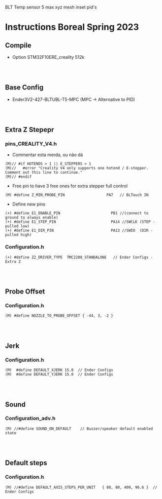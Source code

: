 BLT 
Temp sensor 5
max xyz
mesh inset
pid's


# Instructions Boreal Spring 2023

##  Compile

 - Option STM32F10ERE_creality 512k

<br/><br/>


## Base Config 

- Ender3V2-427-BLTUBL-T5-MPC (MPC -> Alternative to PID)

<br/><br/>



## Extra Z Stepepr

### pins_CREALITY_V4.h


- Commentar esta merda, ou não dá
```
(M)// #if HOTENDS > 1 || E_STEPPERS > 1
(M)//   #error "Creality V4 only supports one hotend / E-stepper. Comment out this line to continue."
(M)// #endif
```

- Free pin to have 3 free ones for extra stepper full control
```
(M) #define Z_MIN_PROBE_PIN                   PA7   // BLTouch IN
```

- Define new pins
```
(+) #define E1_ENABLE_PIN                       PB1 //(connect to ground to always enable)
(+) #define E1_STEP_PIN                         PA14 //SWCLK (STEP - pulled low)
(+) #define E1_DIR_PIN                          PA13 //SWIO  (DIR - pulled high)
```

### Configuration.h
```
(+) #define Z2_DRIVER_TYPE  TMC2208_STANDALONE   // Ender Configs - Extra Z
```
<br/><br/>



## Probe Offset 
### Configuration.h

```
(M) #define NOZZLE_TO_PROBE_OFFSET { -44, 3, -2 }
```
<br/><br/>



## Jerk
### Configuration.h
```
(M)  #define DEFAULT_XJERK 15.0  // Ender Configs
(M)  #define DEFAULT_YJERK 15.0  // Ender Configs
```
<br/><br/>


## Sound
### Configuration_adv.h
```
(M) //#define SOUND_ON_DEFAULT    // Buzzer/speaker default enabled state
```
<br/><br/>


## Default steps
### Configuration.h
```
(M) //#define DEFAULT_AXIS_STEPS_PER_UNIT   { 80, 80, 400, 96.6 }  // Ender Configs
```
<br/><br/>